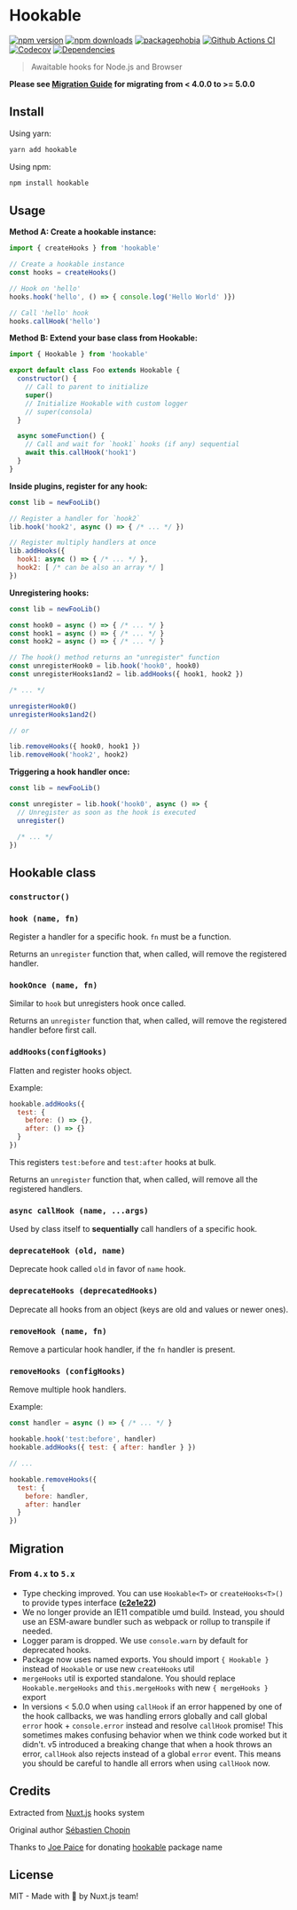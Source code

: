 # Hookable

[![npm version][npm-version-src]][npm-version-href]
[![npm downloads][npm-downloads-src]][npm-downloads-href]
[![packagephobia][packagephobia-src]][packagephobia-href]
[![Github Actions CI][github-actions-ci-src]][github-actions-ci-href]
[![Codecov][codecov-src]][codecov-href]
[![Dependencies][david-dm-src]][david-dm-href]

> Awaitable hooks for Node.js and Browser

**Please see [Migration Guide](#migration) for migrating from < 4.0.0 to >= 5.0.0**

## Install

Using yarn:

```bash
yarn add hookable
```

Using npm:

```bash
npm install hookable
```

## Usage

**Method A: Create a hookable instance:**

```js
import { createHooks } from 'hookable'

// Create a hookable instance
const hooks = createHooks()

// Hook on 'hello'
hooks.hook('hello', () => { console.log('Hello World' )})

// Call 'hello' hook
hooks.callHook('hello')
```

**Method B: Extend your base class from Hookable:**

```js
import { Hookable } from 'hookable'

export default class Foo extends Hookable {
  constructor() {
    // Call to parent to initialize
    super()
    // Initialize Hookable with custom logger
    // super(consola)
  }

  async someFunction() {
    // Call and wait for `hook1` hooks (if any) sequential
    await this.callHook('hook1')
  }
}
```

**Inside plugins, register for any hook:**

```js
const lib = newFooLib()

// Register a handler for `hook2`
lib.hook('hook2', async () => { /* ... */ })

// Register multiply handlers at once
lib.addHooks({
  hook1: async () => { /* ... */ },
  hook2: [ /* can be also an array */ ]
})
```

**Unregistering hooks:**

```js
const lib = newFooLib()

const hook0 = async () => { /* ... */ }
const hook1 = async () => { /* ... */ }
const hook2 = async () => { /* ... */ }

// The hook() method returns an "unregister" function
const unregisterHook0 = lib.hook('hook0', hook0)
const unregisterHooks1and2 = lib.addHooks({ hook1, hook2 })

/* ... */

unregisterHook0()
unregisterHooks1and2()

// or

lib.removeHooks({ hook0, hook1 })
lib.removeHook('hook2', hook2)
```

**Triggering a hook handler once:**

```js
const lib = newFooLib()

const unregister = lib.hook('hook0', async () => {
  // Unregister as soon as the hook is executed
  unregister()

  /* ... */
})
```


## Hookable class

### `constructor()`

### `hook (name, fn)`

Register a handler for a specific hook. `fn` must be a function.

Returns an `unregister` function that, when called, will remove the registered handler.

### `hookOnce (name, fn)`

Similar to `hook` but unregisters hook once called.

Returns an `unregister` function that, when called, will remove the registered handler before first call.

### `addHooks(configHooks)`

Flatten and register hooks object.

Example:

```js
hookable.addHooks({
  test: {
    before: () => {},
    after: () => {}
  }
})

```

This registers `test:before` and `test:after` hooks at bulk.

Returns an `unregister` function that, when called, will remove all the registered handlers.

### `async callHook (name, ...args)`

Used by class itself to **sequentially** call handlers of a specific hook.

### `deprecateHook (old, name)`

Deprecate hook called `old` in favor of `name` hook.

### `deprecateHooks (deprecatedHooks)`

Deprecate all hooks from an object (keys are old and values or newer ones).

### `removeHook (name, fn)`

Remove a particular hook handler, if the `fn` handler is present.

### `removeHooks (configHooks)`

Remove multiple hook handlers.

Example:

```js
const handler = async () => { /* ... */ }

hookable.hook('test:before', handler)
hookable.addHooks({ test: { after: handler } })

// ...

hookable.removeHooks({
  test: {
    before: handler,
    after: handler
  }
})
```

## Migration

### From `4.x` to `5.x`

- Type checking improved. You can use `Hookable<T>` or `createHooks<T>()` to provide types interface **([c2e1e22](https://github.com/unjs/hookable/commit/c2e1e223d16e7bf87117cd8d72ad3ba211a333d8))**
- We no longer provide an IE11 compatible umd build. Instead, you should use an ESM-aware bundler such as webpack or rollup to transpile if needed.
- Logger param is dropped. We use `console.warn` by default for deprecated hooks.
- Package now uses named exports. You should import `{ Hookable }` instead of  `Hookable` or use new `createHooks` util
- `mergeHooks` util is exported standalone. You should replace `Hookable.mergeHooks` and `this.mergeHooks` with new `{ mergeHooks }` export
- In versions < 5.0.0 when using `callHook` if an error happened by one of the hook callbacks, we was handling errors globally and call global `error` hook + `console.error` instead and resolve `callHook` promise!  This sometimes makes confusing behavior when we think code worked but it didn't. v5 introduced a breaking change that when a hook throws an error, `callHook` also rejects instead of a global `error` event. This means you should be careful to handle all errors when using `callHook` now.

## Credits

Extracted from [Nuxt.js](https://github.com/nuxt/nuxt.js) hooks system

Original author [Sébastien Chopin](https://github.com/Atinux)

Thanks to [Joe Paice](https://github.com/RGBboy) for donating [hookable](https://www.npmjs.com/package/hookable) package name

## License

MIT - Made with 💖 by Nuxt.js team!

<!-- Badges -->
[npm-version-src]: https://flat.badgen.net/npm/dt/hookable
[npm-version-href]: https://npmjs.com/package/hookable

[npm-downloads-src]: https://flat.badgen.net/npm/v/hookable
[npm-downloads-href]: https://npmjs.com/package/hookable

[github-actions-ci-src]: https://github.com/unjs/hookable/workflows/ci/badge.svg
[github-actions-ci-href]: https://github.com/unjs/hookable/actions?query=workflow%3Aci

[codecov-src]: https://flat.badgen.net/codecov/c/github/unjs/hookable
[codecov-href]: https://codecov.io/gh/unjs/hookable

[david-dm-src]: https://flat.badgen.net/david/dep/unjs/hookable
[david-dm-href]: https://david-dm.org/unjs/hookable

[packagephobia-src]: https://flat.badgen.net/packagephobia/install/hookable
[packagephobia-href]: https://packagephobia.now.sh/result?p=hookable
